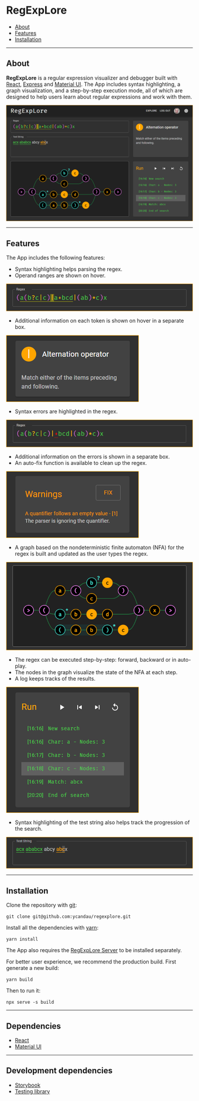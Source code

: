 # RegExpLore

- [About](#about)
- [Features](#features)
- [Installation](#installation)

---

## About

**RegExpLore** is a regular expression visualizer and debugger built with [React](https://reactjs.org/), [Express](https://expressjs.com/) and [Material UI](https://mui.com/). The App includes syntax highlighting, a graph visualization, and a step-by-step execution mode, all of which are designed to help users learn about regular expressions and work with them.

![Application](./docs/all.png)

---

## Features

The App includes the following features:

- Syntax highlighting helps parsing the regex.
- Operand ranges are shown on hover.

![Regex string](./docs/regex.png)

- Additional information on each token is shown on hover in a separate box.

![Info box](./docs/info.png)

- Syntax errors are highlighted in the regex.

![Regex error](./docs/regex_error.png)

- Additional information on the errors is shown in a separate box.
- An auto-fix function is available to clean up the regex.

![Syntax errors](./docs/warnings.png)

- A graph based on the nondeterministic finite automaton (NFA) for the regex is built and updated as the user types the regex.

![Graph](./docs/graph.png)

- The regex can be executed step-by-step: forward, backward or in auto-play.
- The nodes in the graph visualize the state of the NFA at each step.
- A log keeps tracks of the results.

![Run](./docs/run.png)

- Syntax highlighting of the test string also helps track the progression of the search.

![Test string](./docs/test_string.png)

---

## Installation

Clone the repository with [git](https://git-scm.com/):

```shell
git clone git@github.com:ycandau/regexplore.git
```

Install all the dependencies with [yarn](https://classic.yarnpkg.com/en/):

```shell
yarn install
```

The App also requires the [RegExpLore Server](https://github.com/milesAwayAlex/regexplore-server) to be installed separately.

For better user experience, we recommend the production build. First generate a new build:

```shell
yarn build
```

Then to run it:

```shell
npx serve -s build
```

---

## Dependencies

- [React](https://reactjs.org/)
- [Material UI](https://mui.com/)

---

## Development dependencies

- [Storybook](https://storybook.js.org/)
- [Testing library](https://testing-library.com/)
